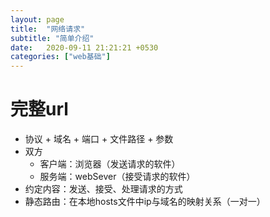 ```yaml
---
layout: page
title:  "网络请求"
subtitle: "简单介绍"
date:   2020-09-11 21:21:21 +0530
categories: ["web基础"]
---
```


# 完整url
- 协议 + 域名 + 端口 + 文件路径 + 参数
- 双方
    - 客户端：浏览器（发送请求的软件）
    - 服务端：webSever（接受请求的软件）
- 约定内容：发送、接受、处理请求的方式
- 静态路由：在本地hosts文件中ip与域名的映射关系（一对一）